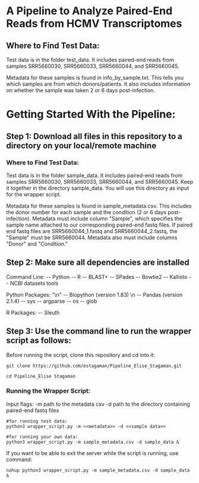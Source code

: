 # A Pipeline to Analyze Paired-End Reads from HCMV Transcriptomes 

## Where to Find Test Data: 
Test data is in the folder test_data. It includes paired-end reads from samples SRR5660030, SRR5660033, SRR5660044, and SRR5660045. 

Metadata for these samples is found in info_by_sample.txt. This tells you which samples are from which donors/patients. It also includes information on whether the sample was taken 2 or 6 days post-infection. 

# Getting Started With the Pipeline:
## Step 1: Download all files in this repository to a directory on your local/remote machine
### Where to Find Test Data: 
Test data is in the folder sample_data. It includes paired-end reads from samples SRR5660030, SRR5660033, SRR5660044, and SRR5660045. Keep it together in the directory sample_data. You will use this directory as input for the wrapper script.

Metadata for these samples is found in sample_metadata.csv. This includes the donor number for each sample and the condition (2 or 6 days post-infection). Metadata must include column "Sample", which specifies the sample name attached to our corresponding paired-end fastq files. If paired end fastq files are SRR5660044_1.fastq and SRR5660044_2.fastq, the "Sample" must be SRR5660044. Metadata also must include columns "Donor" and "Condition."

## Step 2: Make sure all dependencies are installed

Command Line:
  -- Python 
  -- R
  -- BLAST+
  -- SPades
  -- Bowtie2
  -- Kallisto
  -- NCBI datasets tools

Python Packages: "\n"
  -- Biopython (version 1.83) \n
  -- Pandas (version 2.1.4)
  -- sys
  -- argparse
  -- os
  -- glob

R Packages: 
  -- Sleuth

## Step 3: Use the command line to run the wrapper script as follows: 

Before running the script, clone this repository and cd into it:
```
git clone https://github.com/estagaman/Pipeline_Elise_Stagaman.git

cd Pipeline_Elise Stagaman
```

### Running the Wrapper Script:
Input flags:
  -m path to the metadata csv
  -d path to the directory containing paired-end fastq files

```
#for running test data: 
python3 wrapper_script.py -m <<metadata>> -d <<sample data>>

#for running your own data:
python3 wrapper_script.py -m sample_metadata.csv -d sample_data &
```

If you want to be able to exit the server while the script is running, use command: 

```
nohup python3 wrapper_script.py -m sample_metadata.csv -d sample_data &
```
